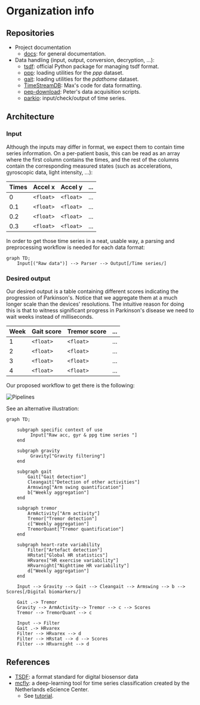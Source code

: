 # Organization info

## Repositories

- Project documentation
    - [docs](https://github.com/biomarkersParkinson/docs): for general documentation.
- Data handling (input, output, conversion, decryption, ...):
    - [tsdf](https://github.com/biomarkersParkinson/tsdf): official Python package for managing tsdf format.
    - [ppp](https://github.com/biomarkersParkinson/ppp): loading utilities for the _ppp_ dataset.
    - [gait](https://github.com/biomarkersParkinson/gait): loading utilities for the _pdathome_ dataset.
    - [TimeStreamDB](https://github.com/biomarkersParkinson/TimeStreamDB): Max's code for data formatting.
    - [pep-download](https://github.com/biomarkersParkinson/pep-download): Peter's data acquisition scripts.
    - [parkio](https://github.com/biomarkersParkinson/parkio): input/check/output of time series.

## Architecture

### Input

Although the inputs may differ in format, we expect them to contain time series information. On a per-patient basis, this can be read as an array where the first column contains the times, and the rest of the columns contain the corresponding measured states (such as accelerations, gyroscopic data, light intensity, ...):

| Times | Accel x   | Accel y   | ... |
|-------|-----------|-----------|-----|
| 0     | `<float>` | `<float>` | ... |
| 0.1   | `<float>` | `<float>` | ... |
| 0.2   | `<float>` | `<float>` | ... |
| 0.3   | `<float>` | `<float>` | ... |

In order to get those time series in a neat, usable way, a parsing and preprocessing workflow is needed for each data format:

```mermaid
graph TD;
    Input[("Raw data")] --> Parser --> Output[/Time series/]
```

### Desired output

Our desired output is a table containing different scores indicating the progression of Parkinson's. Notice that we aggregate them at a much longer scale than the devices' resolutions. The intuitive reason for doing this is that to witness significant progress in Parkinson's disease we need to wait weeks instead of milliseconds.

| Week | Gait score | Tremor score | ... |
|------|------------|--------------|-----|
| 1    | `<float>`  | `<float>`    | ... |
| 2    | `<float>`  | `<float>`    | ... |
| 3    | `<float>`  | `<float>`    | ... |
| 4    | `<float>`  | `<float>`    | ... |

Our proposed workflow to get there is the following:

![Pipelines](https://github.com/biomarkersParkinson/docs/blob/main/architecture/pipeline-architecture.drawio.png)

See an alternative illustration:

```mermaid
graph TD;

    subgraph specific context of use
         Input["Raw acc, gyr & ppg time series "]
    end

    subgraph gravity
         Gravity["Gravity filtering"]
    end

    subgraph gait
        Gait["Gait detection"]
        Cleangait["Detection of other activities"]
        Armswing["Arm swing quantification"]
        b["Weekly aggregation"]
    end

    subgraph tremor
        ArmActivity["Arm activity"]
        Tremor["Tremor detection"]
        c["Weekly aggregation"]
        TremorQuant["Tremor quantification"]
    end

    subgraph heart-rate variability
        Filter["Artefact detection"]
        HRstat["Global HR statistics"]
        HRvarex["HR exercise variability"]
        HRvarnight["Nighttime HR variability"]
        d["Weekly aggregation"]
    end

    Input --> Gravity --> Gait --> Cleangait --> Armswing --> b --> Scores[/Digital biomarkers/]

    Gait .-> Tremor
    Gravity --> ArmActivity--> Tremor --> c --> Scores
    Tremor --> TremorQuant --> c

    Input --> Filter
    Gait .-> HRvarex
    Filter --> HRvarex --> d
    Filter --> HRstat --> d --> Scores
    Filter --> HRvarnight --> d
```

## References

- [TSDF](https://arxiv.org/abs/2211.11294): a format standard for digital biosensor data
- [mcfly](https://github.com/NLeSC/mcfly): a deep-learning tool for time series classification created by the Netherlands eScience Center.
    - See [tutorial](https://blog.esciencecenter.nl/mcfly-an-easy-to-use-tool-for-deep-learning-for-time-series-classification-b2ee6b9419c2).
